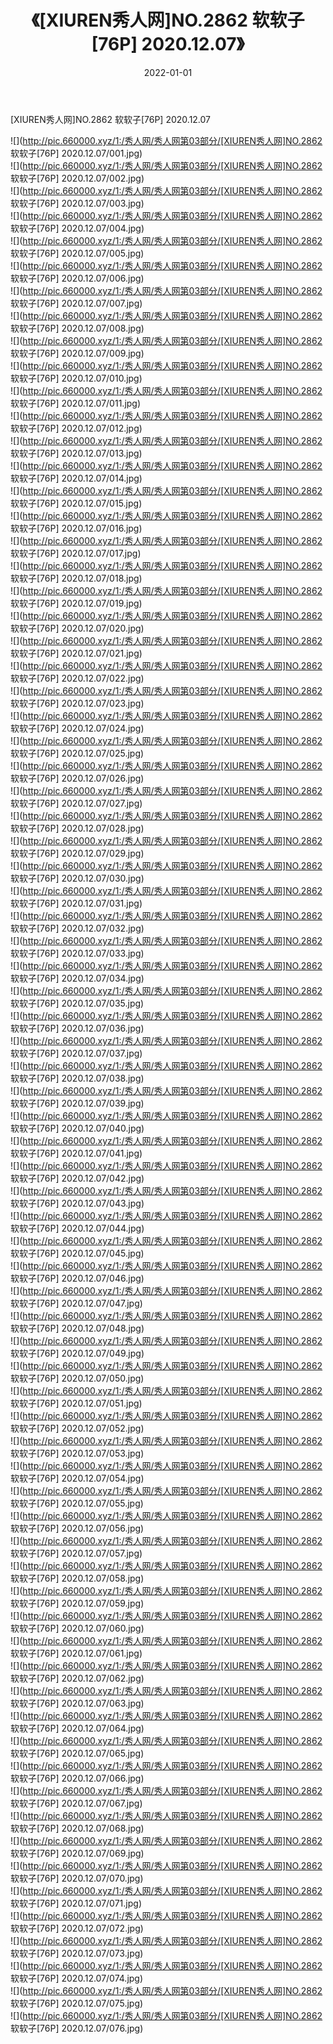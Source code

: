﻿---
layout: post
title:  《[XIUREN秀人网]NO.2862 软软子[76P] 2020.12.07》
date:   2022-01-01
img: http://pic.660000.xyz/1:/秀人网/秀人网第03部分/[XIUREN秀人网]NO.2862 软软子[76P] 2020.12.07/000.jpg
categories: [美女, 清纯, 唯美]
---

[XIUREN秀人网]NO.2862 软软子[76P] 2020.12.07

 ![](http://pic.660000.xyz/1:/秀人网/秀人网第03部分/[XIUREN秀人网]NO.2862 软软子[76P] 2020.12.07/001.jpg) <br>![](http://pic.660000.xyz/1:/秀人网/秀人网第03部分/[XIUREN秀人网]NO.2862 软软子[76P] 2020.12.07/002.jpg) <br>![](http://pic.660000.xyz/1:/秀人网/秀人网第03部分/[XIUREN秀人网]NO.2862 软软子[76P] 2020.12.07/003.jpg) <br>![](http://pic.660000.xyz/1:/秀人网/秀人网第03部分/[XIUREN秀人网]NO.2862 软软子[76P] 2020.12.07/004.jpg) <br>![](http://pic.660000.xyz/1:/秀人网/秀人网第03部分/[XIUREN秀人网]NO.2862 软软子[76P] 2020.12.07/005.jpg) <br>![](http://pic.660000.xyz/1:/秀人网/秀人网第03部分/[XIUREN秀人网]NO.2862 软软子[76P] 2020.12.07/006.jpg) <br>![](http://pic.660000.xyz/1:/秀人网/秀人网第03部分/[XIUREN秀人网]NO.2862 软软子[76P] 2020.12.07/007.jpg) <br>![](http://pic.660000.xyz/1:/秀人网/秀人网第03部分/[XIUREN秀人网]NO.2862 软软子[76P] 2020.12.07/008.jpg) <br>![](http://pic.660000.xyz/1:/秀人网/秀人网第03部分/[XIUREN秀人网]NO.2862 软软子[76P] 2020.12.07/009.jpg) <br>![](http://pic.660000.xyz/1:/秀人网/秀人网第03部分/[XIUREN秀人网]NO.2862 软软子[76P] 2020.12.07/010.jpg) <br>![](http://pic.660000.xyz/1:/秀人网/秀人网第03部分/[XIUREN秀人网]NO.2862 软软子[76P] 2020.12.07/011.jpg) <br>![](http://pic.660000.xyz/1:/秀人网/秀人网第03部分/[XIUREN秀人网]NO.2862 软软子[76P] 2020.12.07/012.jpg) <br>![](http://pic.660000.xyz/1:/秀人网/秀人网第03部分/[XIUREN秀人网]NO.2862 软软子[76P] 2020.12.07/013.jpg) <br>![](http://pic.660000.xyz/1:/秀人网/秀人网第03部分/[XIUREN秀人网]NO.2862 软软子[76P] 2020.12.07/014.jpg) <br>![](http://pic.660000.xyz/1:/秀人网/秀人网第03部分/[XIUREN秀人网]NO.2862 软软子[76P] 2020.12.07/015.jpg) <br>![](http://pic.660000.xyz/1:/秀人网/秀人网第03部分/[XIUREN秀人网]NO.2862 软软子[76P] 2020.12.07/016.jpg) <br>![](http://pic.660000.xyz/1:/秀人网/秀人网第03部分/[XIUREN秀人网]NO.2862 软软子[76P] 2020.12.07/017.jpg) <br>![](http://pic.660000.xyz/1:/秀人网/秀人网第03部分/[XIUREN秀人网]NO.2862 软软子[76P] 2020.12.07/018.jpg) <br>![](http://pic.660000.xyz/1:/秀人网/秀人网第03部分/[XIUREN秀人网]NO.2862 软软子[76P] 2020.12.07/019.jpg) <br>![](http://pic.660000.xyz/1:/秀人网/秀人网第03部分/[XIUREN秀人网]NO.2862 软软子[76P] 2020.12.07/020.jpg) <br>![](http://pic.660000.xyz/1:/秀人网/秀人网第03部分/[XIUREN秀人网]NO.2862 软软子[76P] 2020.12.07/021.jpg) <br>![](http://pic.660000.xyz/1:/秀人网/秀人网第03部分/[XIUREN秀人网]NO.2862 软软子[76P] 2020.12.07/022.jpg) <br>![](http://pic.660000.xyz/1:/秀人网/秀人网第03部分/[XIUREN秀人网]NO.2862 软软子[76P] 2020.12.07/023.jpg) <br>![](http://pic.660000.xyz/1:/秀人网/秀人网第03部分/[XIUREN秀人网]NO.2862 软软子[76P] 2020.12.07/024.jpg) <br>![](http://pic.660000.xyz/1:/秀人网/秀人网第03部分/[XIUREN秀人网]NO.2862 软软子[76P] 2020.12.07/025.jpg) <br>![](http://pic.660000.xyz/1:/秀人网/秀人网第03部分/[XIUREN秀人网]NO.2862 软软子[76P] 2020.12.07/026.jpg) <br>![](http://pic.660000.xyz/1:/秀人网/秀人网第03部分/[XIUREN秀人网]NO.2862 软软子[76P] 2020.12.07/027.jpg) <br>![](http://pic.660000.xyz/1:/秀人网/秀人网第03部分/[XIUREN秀人网]NO.2862 软软子[76P] 2020.12.07/028.jpg) <br>![](http://pic.660000.xyz/1:/秀人网/秀人网第03部分/[XIUREN秀人网]NO.2862 软软子[76P] 2020.12.07/029.jpg) <br>![](http://pic.660000.xyz/1:/秀人网/秀人网第03部分/[XIUREN秀人网]NO.2862 软软子[76P] 2020.12.07/030.jpg) <br>![](http://pic.660000.xyz/1:/秀人网/秀人网第03部分/[XIUREN秀人网]NO.2862 软软子[76P] 2020.12.07/031.jpg) <br>![](http://pic.660000.xyz/1:/秀人网/秀人网第03部分/[XIUREN秀人网]NO.2862 软软子[76P] 2020.12.07/032.jpg) <br>![](http://pic.660000.xyz/1:/秀人网/秀人网第03部分/[XIUREN秀人网]NO.2862 软软子[76P] 2020.12.07/033.jpg) <br>![](http://pic.660000.xyz/1:/秀人网/秀人网第03部分/[XIUREN秀人网]NO.2862 软软子[76P] 2020.12.07/034.jpg) <br>![](http://pic.660000.xyz/1:/秀人网/秀人网第03部分/[XIUREN秀人网]NO.2862 软软子[76P] 2020.12.07/035.jpg) <br>![](http://pic.660000.xyz/1:/秀人网/秀人网第03部分/[XIUREN秀人网]NO.2862 软软子[76P] 2020.12.07/036.jpg) <br>![](http://pic.660000.xyz/1:/秀人网/秀人网第03部分/[XIUREN秀人网]NO.2862 软软子[76P] 2020.12.07/037.jpg) <br>![](http://pic.660000.xyz/1:/秀人网/秀人网第03部分/[XIUREN秀人网]NO.2862 软软子[76P] 2020.12.07/038.jpg) <br>![](http://pic.660000.xyz/1:/秀人网/秀人网第03部分/[XIUREN秀人网]NO.2862 软软子[76P] 2020.12.07/039.jpg) <br>![](http://pic.660000.xyz/1:/秀人网/秀人网第03部分/[XIUREN秀人网]NO.2862 软软子[76P] 2020.12.07/040.jpg) <br>![](http://pic.660000.xyz/1:/秀人网/秀人网第03部分/[XIUREN秀人网]NO.2862 软软子[76P] 2020.12.07/041.jpg) <br>![](http://pic.660000.xyz/1:/秀人网/秀人网第03部分/[XIUREN秀人网]NO.2862 软软子[76P] 2020.12.07/042.jpg) <br>![](http://pic.660000.xyz/1:/秀人网/秀人网第03部分/[XIUREN秀人网]NO.2862 软软子[76P] 2020.12.07/043.jpg) <br>![](http://pic.660000.xyz/1:/秀人网/秀人网第03部分/[XIUREN秀人网]NO.2862 软软子[76P] 2020.12.07/044.jpg) <br>![](http://pic.660000.xyz/1:/秀人网/秀人网第03部分/[XIUREN秀人网]NO.2862 软软子[76P] 2020.12.07/045.jpg) <br>![](http://pic.660000.xyz/1:/秀人网/秀人网第03部分/[XIUREN秀人网]NO.2862 软软子[76P] 2020.12.07/046.jpg) <br>![](http://pic.660000.xyz/1:/秀人网/秀人网第03部分/[XIUREN秀人网]NO.2862 软软子[76P] 2020.12.07/047.jpg) <br>![](http://pic.660000.xyz/1:/秀人网/秀人网第03部分/[XIUREN秀人网]NO.2862 软软子[76P] 2020.12.07/048.jpg) <br>![](http://pic.660000.xyz/1:/秀人网/秀人网第03部分/[XIUREN秀人网]NO.2862 软软子[76P] 2020.12.07/049.jpg) <br>![](http://pic.660000.xyz/1:/秀人网/秀人网第03部分/[XIUREN秀人网]NO.2862 软软子[76P] 2020.12.07/050.jpg) <br>![](http://pic.660000.xyz/1:/秀人网/秀人网第03部分/[XIUREN秀人网]NO.2862 软软子[76P] 2020.12.07/051.jpg) <br>![](http://pic.660000.xyz/1:/秀人网/秀人网第03部分/[XIUREN秀人网]NO.2862 软软子[76P] 2020.12.07/052.jpg) <br>![](http://pic.660000.xyz/1:/秀人网/秀人网第03部分/[XIUREN秀人网]NO.2862 软软子[76P] 2020.12.07/053.jpg) <br>![](http://pic.660000.xyz/1:/秀人网/秀人网第03部分/[XIUREN秀人网]NO.2862 软软子[76P] 2020.12.07/054.jpg) <br>![](http://pic.660000.xyz/1:/秀人网/秀人网第03部分/[XIUREN秀人网]NO.2862 软软子[76P] 2020.12.07/055.jpg) <br>![](http://pic.660000.xyz/1:/秀人网/秀人网第03部分/[XIUREN秀人网]NO.2862 软软子[76P] 2020.12.07/056.jpg) <br>![](http://pic.660000.xyz/1:/秀人网/秀人网第03部分/[XIUREN秀人网]NO.2862 软软子[76P] 2020.12.07/057.jpg) <br>![](http://pic.660000.xyz/1:/秀人网/秀人网第03部分/[XIUREN秀人网]NO.2862 软软子[76P] 2020.12.07/058.jpg) <br>![](http://pic.660000.xyz/1:/秀人网/秀人网第03部分/[XIUREN秀人网]NO.2862 软软子[76P] 2020.12.07/059.jpg) <br>![](http://pic.660000.xyz/1:/秀人网/秀人网第03部分/[XIUREN秀人网]NO.2862 软软子[76P] 2020.12.07/060.jpg) <br>![](http://pic.660000.xyz/1:/秀人网/秀人网第03部分/[XIUREN秀人网]NO.2862 软软子[76P] 2020.12.07/061.jpg) <br>![](http://pic.660000.xyz/1:/秀人网/秀人网第03部分/[XIUREN秀人网]NO.2862 软软子[76P] 2020.12.07/062.jpg) <br>![](http://pic.660000.xyz/1:/秀人网/秀人网第03部分/[XIUREN秀人网]NO.2862 软软子[76P] 2020.12.07/063.jpg) <br>![](http://pic.660000.xyz/1:/秀人网/秀人网第03部分/[XIUREN秀人网]NO.2862 软软子[76P] 2020.12.07/064.jpg) <br>![](http://pic.660000.xyz/1:/秀人网/秀人网第03部分/[XIUREN秀人网]NO.2862 软软子[76P] 2020.12.07/065.jpg) <br>![](http://pic.660000.xyz/1:/秀人网/秀人网第03部分/[XIUREN秀人网]NO.2862 软软子[76P] 2020.12.07/066.jpg) <br>![](http://pic.660000.xyz/1:/秀人网/秀人网第03部分/[XIUREN秀人网]NO.2862 软软子[76P] 2020.12.07/067.jpg) <br>![](http://pic.660000.xyz/1:/秀人网/秀人网第03部分/[XIUREN秀人网]NO.2862 软软子[76P] 2020.12.07/068.jpg) <br>![](http://pic.660000.xyz/1:/秀人网/秀人网第03部分/[XIUREN秀人网]NO.2862 软软子[76P] 2020.12.07/069.jpg) <br>![](http://pic.660000.xyz/1:/秀人网/秀人网第03部分/[XIUREN秀人网]NO.2862 软软子[76P] 2020.12.07/070.jpg) <br>![](http://pic.660000.xyz/1:/秀人网/秀人网第03部分/[XIUREN秀人网]NO.2862 软软子[76P] 2020.12.07/071.jpg) <br>![](http://pic.660000.xyz/1:/秀人网/秀人网第03部分/[XIUREN秀人网]NO.2862 软软子[76P] 2020.12.07/072.jpg) <br>![](http://pic.660000.xyz/1:/秀人网/秀人网第03部分/[XIUREN秀人网]NO.2862 软软子[76P] 2020.12.07/073.jpg) <br>![](http://pic.660000.xyz/1:/秀人网/秀人网第03部分/[XIUREN秀人网]NO.2862 软软子[76P] 2020.12.07/074.jpg) <br>![](http://pic.660000.xyz/1:/秀人网/秀人网第03部分/[XIUREN秀人网]NO.2862 软软子[76P] 2020.12.07/075.jpg) <br>![](http://pic.660000.xyz/1:/秀人网/秀人网第03部分/[XIUREN秀人网]NO.2862 软软子[76P] 2020.12.07/076.jpg) <br>